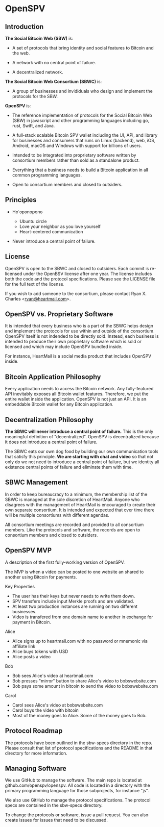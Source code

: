 # OpenSPV

## Introduction

**The Social Bitcoin Web (SBW)** is:

- A set of protocols that bring identity and social features to Bitcoin and the
  web.

- A network with no central point of failure.

- A decentralized network.

**The Social Bitcoin Web Consortium (SBWC)** is:

- A group of businesses and invididuals who design and implement the protocols
  for the SBW.

**OpenSPV** is:

- The reference implementation of protocols for the Social Bitcoin Web (SBW) in
  javascript and other programming languages including go, rust, Swift, and
  Java.

- A full-stack scalable Bitcoin SPV wallet including the UI, API, and library
  for businesses and consumers that runs on Linux (backend), web, iOS, Android,
  macOS and Windows with support for billions of users.
  
- Intended to be integrated into proprietary software written by consortium
  members rather than sold as a standalone product.

- Everything that a business needs to build a Bitcoin application in all common
  programming languages.

- Open to consortium members and closed to outsiders.

## Principles

- Ho'oponopono
  - Ubuntu circle
  - Love your neighbor as you love yourself
  - Heart-centered communication

- Never introduce a central point of failure.

## License

OpenSPV is open to the SBWC and closed to outsiders. Each commit is re-licensed
under the OpenBSV license after one year. The license includes both the code
and the protocol specifications. Please see the LICENSE file for the full text
of the license.

If you wish to add someone to the consortium, please contact Ryan X. Charles
&lt;ryan@heartmail.com&gt;.

## OpenSPV vs. Proprietary Software

It is intended that every business who is a part of the SBWC helps design and
implement the protocols for use within and outside of the consortium. OpenSPV
itself is not indended to be directly sold. Instead, each business is intended
to produce their own proprietary software which is sold or licensed and which
may include OpenSPV bundled inside.

For instance, HeartMail is a social media product that includes OpenSPV inside.

## Bitcoin Application Philosophy

Every application needs to access the Bitcoin network. Any fully-featured API
inevitably exposes all Bitcoin wallet features. Therefore, we put the entire
wallet inside the application. OpenSPV is not just an API. It is an embeddable
Bitcoin wallet for any Bitcoin application.

## Decentralization Philosophy

**The SBWC will never introduce a central point of failure.** This is the only
meaningful definition of "decentralized". OpenSPV is decentralized because it
does not introduce a central point of failure.

The SBWC eats our own dog food by building our own communication tools that
satisfy this principle. **We are starting with chat and video** so that not
only do we not need to introduce a central point of failure, but we identity
all existence central points of failure and eliminate them with time.

## SBWC Management

In order to keep bureaucracy to a minimum, the membership list of the SBWC is
managed at the sole discretion of HeartMail. Anyone who disagrees with the
management of HeartMail is encouraged to create their own separate consortium.
It is intended and expected that over time there will be multiple consortiums
with different agendas.

All consortium meetings are recorded and provided to all consortium members.
Like the protocols and software, the records are open to consortium members and
closed to outsiders.

## OpenSPV MVP

A description of the first fully-working version of OpenSPV.

The MVP is when a video can be posted to one website an shared to another using
Bitcoin for payments.

Key Properties
- The user has their keys but never needs to write them down.
- SPV transfers include input Merkle proofs and are validated.
- At least two production instances are running on two different businesses.
- Video is transfered from one domain name to another in exchange for payment
  in Bitcoin.

Alice
- Alice signs up to heartmail.com with no password or mnemonic via affiliate link
- Alice buys tokens with USD
- Alice posts a video

Bob
- Bob sees Alice's video at heartmail.com
- Bob presses "mirror" button to share Alice's video to bobswebsite.com
- Bob pays some amount in bitcoin to send the video to bobswebsite.com

Carol
- Carol sees Alice's video at bobswebsite.com
- Carol buys the video with bitcoin
- Most of the money goes to Alice. Some of the money goes to Bob.

## Protocol Roadmap

The protocols have been outlined in the sbw-specs directory in the repo. Please
consult that list of protocol specifications and the README in that directory
for more information.

## Managing Software

We use GitHub to manage the software. The main repo is located at
github.com/openspv/openspv. All code is located in a directory with the primary
programming language for those subprojects, for instance "js".

We also use GitHub to manage the protocol specifications. The protocol specs
are contained in the sbw-specs directory.

To change the protocols or software, issue a pull request. You can also create
issues for issues that need to be discussed.
